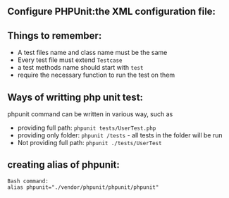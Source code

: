 ## Configure PHPUnit:the XML configuration file:

## Things to remember:
- A test files name and class name must be the same
- Every test file must extend `Testcase`
- a test methods name should start with `test`
- require the necessary function to run the test on them

## Ways of writting php unit test:
phpunit command can be written in various way, such as

- providing full path: `phpunit tests/UserTest.php`
- providing only folder: `phpunit /tests` - all tests in the folder will be run
- Not providing full path: `phpunit ./tests/UserTest`

## creating alias of phpunit:
```
Bash command:
alias phpunit="./vendor/phpunit/phpunit/phpunit"
```
